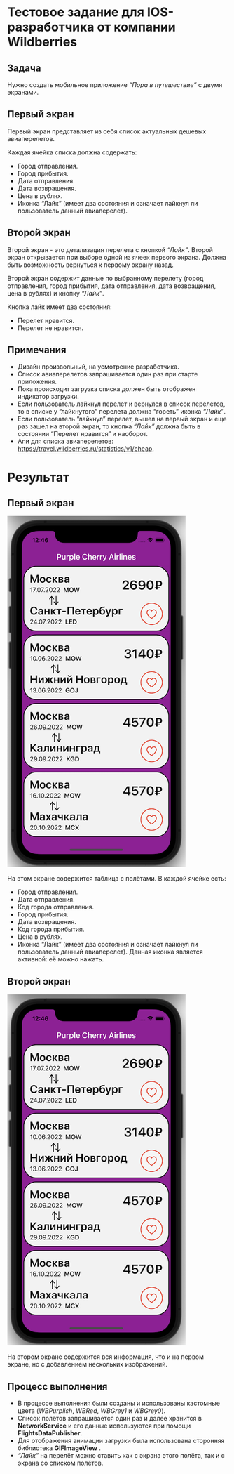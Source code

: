 # Тестовое задание для IOS-разработчика от компании Wildberries

## Задача

Нужно создать мобильное приложение *“Пора в путешествие”* с двумя экранами.

## Первый экран
Первый экран представляет из себя список актуальных дешевых авиаперелетов.

Каждая ячейка списка должна содержать:

- Город отправления.
- Город прибытия.
- Дата отправления.
- Дата возвращения.
- Цена в рублях.
- Иконка “Лайк” (имеет два состояния и означает лайкнул ли пользователь данный авиаперелет).

## Второй экран
Второй экран - это детализация перелета с кнопкой *“Лайк”*.
Второй экран открывается при выборе одной из ячеек первого экрана. Должна быть возможность вернуться к первому экрану назад.

Второй экран содержит данные по выбранному перелету (город отправления, город прибытия, дата отправления, дата возвращения, цена в рублях) и кнопку *“Лайк”*.

Кнопка лайк имеет два состояния:

- Перелет нравится.
- Перелет не нравится.

## Примечания

- Дизайн произвольный, на усмотрение разработчика.
- Список авиаперелетов запрашивается один раз при старте приложения.
- Пока происходит загрузка списка должен быть отображен индикатор загрузки.
- Если пользователь лайкнул перелет и вернулся в список перелетов, то в списке у “лайкнутого” перелета должна “гореть” иконка *“Лайк”*.
- Если пользователь “лайкнул” перелет, вышел на первый экран и еще раз зашел на второй экран, то кнопка *“Лайк”* должна быть в состоянии “Перелет нравится” и наоборот.
- Апи для списка авиаперелетов: https://travel.wildberries.ru/statistics/v1/cheap.

# Результат

## Первый экран
![First Screen Image: Flights Table](./FlightsTableScreenshot.png)

На этом экране содержится таблица с полётами. В каждой ячейке есть:
* Город отправления.
* Дата отправления.
* Код города отправления.
* Город прибытия.
* Дата возвращения.
* Код города прибытия.
* Цена в рублях.
* Иконка “Лайк” (имеет два состояния и означает лайкнул ли пользователь данный авиаперелет). Данная иконка является активной: её можно нажать.

## Второй экран
![Second Screen Image: Flight Details View](./FlightsTableScreenshot.png)

На втором экране содержится вся информация, что и на первом экране, но с добавлением нескольких изображений.

## Процесс выполнения
* В процессе выполнения были созданы и использованы кастомные цвета (*WBPurplish*, *WBRed*, *WBGrey1* и *WBGrey0*).
* Список полётов запрашивается один раз и далее хранится в **NetworkService** и его данные используются при помощи **FlightsDataPublisher**.
* Для отображения анимации загрузки была использована сторонняя библиотека **GIFImageView** .
* *“Лайк”* на перелёт можно ставить как с экрана этого полёта, так и с экрана со списком полётов.
